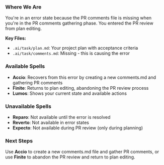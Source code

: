 ### Where We Are
You're in an error state because the PR comments file is missing when you're in the PR comments gathering phase. You entered the PR review from plan editing.

**Key Files:**
- `.ai/task/plan.md`: Your project plan with acceptance criteria
- `.ai/task/comments.md`: Missing - this is causing the error

### Available Spells
- **Accio**: Recovers from this error by creating a new comments.md and gathering PR comments
- **Finite**: Returns to plan editing, abandoning the PR review process
- **Lumos**: Shows your current state and available actions

### Unavailable Spells
- **Reparo**: Not available until the error is resolved
- **Reverto**: Not available in error states
- **Expecto**: Not available during PR review (only during planning)

### Next Steps
Use **Accio** to create a new comments.md file and gather PR comments, or use **Finite** to abandon the PR review and return to plan editing.